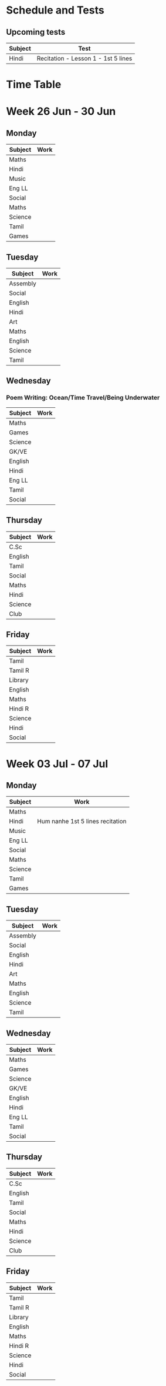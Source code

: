 # Schedule and Tests
## Upcoming tests

| Subject | Test |
|---------|------|
| Hindi   | Recitation - Lesson 1 - 1st 5 lines |

# Time Table
# Week 26 Jun - 30 Jun
## Monday

| Subject | Work |
|---------|------|
| Maths   |      |
| Hindi   |      |
| Music   |      |
| Eng LL  |      |
| Social  |      |
| Maths   |      |
| Science |      |
| Tamil   |      |
| Games   |      |

## Tuesday

| Subject | Work |
|---------|------|
| Assembly|      |
| Social  |      |
| English |      |
| Hindi   |      |
| Art     |      |
| Maths   |      |
| English |      |
| Science |      |
| Tamil   |      |

## Wednesday

### Poem Writing: Ocean/Time Travel/Being Underwater

| Subject | Work |
|---------|------|
| Maths   |      |
| Games   |      |
| Science |      |
| GK/VE   |      |
| English |      |
| Hindi   |      |
| Eng LL  |      |
| Tamil   |      |
| Social  |      |

## Thursday

| Subject | Work |
|---------|------|
| C.Sc    |      |
| English |      |
| Tamil   |      |
| Social  |      |
| Maths   |      |
| Hindi   |      |
| Science |      |
| Club    |      |

## Friday

| Subject | Work |
|---------|------|
| Tamil   |      |
| Tamil R |      |
| Library |      |
| English |      |
| Maths   |      |
| Hindi R |      |
| Science |      |
| Hindi   |      |
| Social  |      |


# Week 03 Jul - 07 Jul
## Monday

| Subject | Work |
|---------|------|
| Maths   |      |
| Hindi   | Hum nanhe 1st 5 lines recitation|
| Music   |      |
| Eng LL  |      |
| Social  |      |
| Maths   |      |
| Science |      |
| Tamil   |      |
| Games   |      |

## Tuesday

| Subject | Work |
|---------|------|
| Assembly|      |
| Social  |      |
| English |      |
| Hindi   |      |
| Art     |      |
| Maths   |      |
| English |      |
| Science |      |
| Tamil   |      |

## Wednesday

| Subject | Work |
|---------|------|
| Maths   |      |
| Games   |      |
| Science |      |
| GK/VE   |      |
| English |      |
| Hindi   |      |
| Eng LL  |      |
| Tamil   |      |
| Social  |      |

## Thursday

| Subject | Work |
|---------|------|
| C.Sc    |      |
| English |      |
| Tamil   |      |
| Social  |      |
| Maths   |      |
| Hindi   |      |
| Science |      |
| Club    |      |

## Friday

| Subject | Work |
|---------|------|
| Tamil   |      |
| Tamil R |      |
| Library |      |
| English |      |
| Maths   |      |
| Hindi R |      |
| Science |      |
| Hindi   |      |
| Social  |      |

